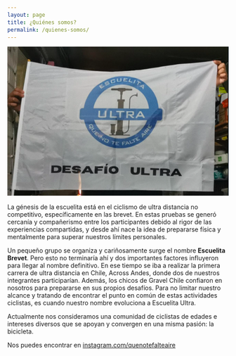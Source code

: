 ```yaml
---
layout: page
title: ¿Quiénes somos?
permalink: /quienes-somos/
---
```


![Que no te falte el aire](/imgs/bandera-escuelita.png "Bandera escuelita")

La génesis de la escuelita está en el ciclismo de ultra distancia no competitivo, específicamente en las brevet. En estas pruebas se generó cercanía y compañerismo entre los participantes debido al rigor de las experiencias compartidas, y desde ahí nace la idea de prepararse física y mentalmente para superar nuestros límites personales.								
								
Un pequeño grupo se organiza y cariñosamente surge el nombre **Escuelita Brevet**. Pero esto no terminaría ahí y dos importantes factores influyeron para llegar al nombre definitivo. En ese tiempo se iba a realizar la primera carrera de ultra distancia en Chile, Across Andes, donde dos de nuestros integrantes participarían. Además, los chicos de Gravel Chile confiaron en nosotros para prepararse en sus propios desafíos. Para no limitar nuestro alcance y tratando de encontrar el punto en común de estas actividades ciclistas, es cuando nuestro nombre evoluciona a Escuelita Ultra.								
								
Actualmente nos consideramos una comunidad de ciclistas de edades e intereses diversos que se apoyan y convergen en una misma pasión: la bicicleta.


Nos puedes encontrar en [instagram.com/quenotefalteaire](https://www.instagram.com/quenotefalteaire)
